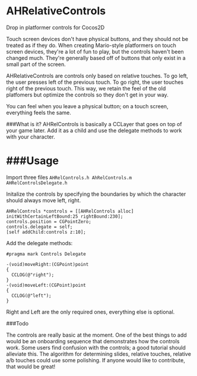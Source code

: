 AHRelativeControls
==================

Drop in platformer controls for Cocos2D


Touch screen devices don't have physical buttons, and they should not be treated as if they do. When creating Mario-style platformers on touch screen devices, they're a lot of fun to play, but the controls haven't been changed much. They're generally based off of buttons that only exist in a small part of the screen. 

AHRelativeControls are controls only based on relative touches. To go left, the user presses left of the previous touch. To go right, the user touches right of the previous touch. This way, we retain the feel of the old platfomers but optimize the controls so they don't get in your way. 

You can feel when you leave a physical button; on a touch screen, everything feels the same. 

###What is it?
AHRelControls is basically a CCLayer that goes on top of your game later. Add it as a child and use the delegate methods to work with your character.

###Usage
=========
Import three files `AHRelControls.h AhRelControls.m AHRelControlsDelegate.h`

Initalize the controls by specifying the boundaries by which the character should always move left, right. 

    AHRelControls *controls = [[AHRelControls alloc] initWithCertainLeftBound:25 rightBound:230];
    controls.position = CGPointZero;
    controls.delegate = self; 
    [self addChild:controls z:10];
 
 Add the delegate methods:
 
    #pragma mark Controls Delegate
    
    -(void)moveRight:(CGPoint)point
    {
      CCLOG(@"right");
    }
    -(void)moveLeft:(CGPoint)point
    {
      CCLOG(@"left");
    }

Right and Left are the only required ones, everything else is optional.

###Todo

The controls are really basic at the moment. One of the best things to add would be an onboarding sequence that demonstrates how the controls work. Some users find confusion with the controls; a good tutorial should alleviate this. 
The algorithm for determining slides, relative touches, relative a/b touches could use some polishing. If anyone would like to contribute, that would be great!
